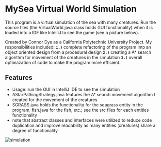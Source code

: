 # MySea Virtual World Simulation

This program is a virtual simulation of the sea with many creatures. Run the source files (the VirtualWorld.java class holds GUI functionality) when it is loaded into a IDE like IntelliJ to see the game (see a picture below).

Created by Connor Dye as a California Polytechnic University Project. My responsibilities included: **`1.)`** complete refactoring of the program into an object oriented design from a procedural design **`2.)`** creating a A* search algorithm for movement of the creatures in the simulation **`3.)`** overall optimazation of code to make the program more efficient.

## Features
- Usage: run the GUI in IntelliJ IDE to see the simulation
- AStarPathingStrategy.java features the A* search movement algorithm I created for the movement of the creatures
- SGRASS.java holds the functionality for the seagrass entity in the program, fish.java for the fish, etc.; see the src files for each entities functionality
- note that abstract classes and interfaces were utilized to reduce code duplication and improve readability as many entities (creatures) share a degree of functionality


![simulation](https://user-images.githubusercontent.com/84818795/177058496-7557dd55-54fc-4e84-9e31-6e91dd32c26f.png)
